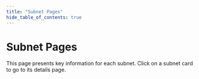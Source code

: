 ```yaml
---
title: "Subnet Pages"
hide_table_of_contents: true
---
```


# Subnet Pages

This page presents key information for each subnet. Click on a subnet card to go to its details page. 

<Cards>
    <CardSmall 
    title='Root Subnet'
    link=''
    body='' />
</Cards>

<Cards>
    <CardSmall 
    title='Subnet 1'
    link='/subnet-pages/subnet-1'
    body='text prompting' />
    <CardSmall
    title='Subnet 2'
    link='/subnet-pages/subnet-2'
    body='machine translation' />
    <CardSmall
    title='Subnet 3'
    link='/subnet-pages/subnet-3'
    body='data scraping' />
    <CardSmall
    title='Subnet 4'
    link='/subnet-pages/subnet-4'
    body='Targon' />
</Cards>

<Cards>
    <CardSmall 
    title='Subnet 5'
    link='/subnet-pages/subnet-5'
    body='image subnet' />
    <CardSmall
    title='Subnet 6'
    link='/subnet-pages/subnet-6'
    body='Unknown' />
    <CardSmall
    title='Subnet 7'
    link='/subnet-pages/subnet-7'
    body='storage subnet' />
    <CardSmall
    title='Subnet 8'
    link='/subnet-pages/subnet-8'
    body='prediction subnet' />
</Cards>

<Cards>
    <CardSmall 
    title='Subnet 9'
    link='/subnet-pages/subnet-9'
    body='pretraining' />
    <CardSmall
    title='Subnet 10'
    link='/subnet-pages/subnet-10'
    body='Map reduce' />
    <CardSmall
    title='Subnet 11'
    link='/subnet-pages/subnet-11'
    body='text prompting' />
    <CardSmall
    title='Subnet 12'
    link='/subnet-pages/subnet-12'
    body='Unknown' />
</Cards>

<Cards>
    <CardSmall 
    title='Subnet 13'
    link='/subnet-pages/subnet-13'
    body='data universe' />
    <CardSmall
    title='Subnet 14'
    link='/subnet-pages/subnet-14'
    body='llm defender' />
    <CardSmall
    title='Subnet 15'
    link='/subnet-pages/subnet-15'
    body='blockchain insights' />
    <CardSmall
    title='Subnet 16'
    link='/subnet-pages/subnet-16'
    body='audio subnet' />
</Cards>

<Cards>
    <CardSmall 
    title='Subnet 17'
    link='/subnet-pages/subnet-17'
    body='flavia model inference' />
    <CardSmall
    title='Subnet 18'
    link='/subnet-pages/subnet-18'
    body='cortex.t' />
    <CardSmall
    title='Subnet 19'
    link='/subnet-pages/subnet-19'
    body='data scraping' />
    <CardSmall
    title='Subnet 20'
    link='/subnet-pages/subnet-21'
    body='multimodality' />
</Cards>

<Cards>
    <CardSmall 
    title='Subnet 21'
    link='/subnet-pages/subnet-22'
    body='text prompting' />
    <CardSmall
    title='Subnet 22'
    link='/subnet-pages/subnet-22'
    body='machine translation' />
    <CardSmall
    title='Subnet 23'
    link='/subnet-pages/subnet-23'
    body='data scraping' />
    <CardSmall
    title='Subnet 24'
    link='/subnet-pages/subnet-24'
    body='multimodality' />
</Cards>

<Cards>
    <CardSmall 
    title='Subnet 25'
    link='/subnet-pages/subnet-25'
    body='text prompting' />
    <CardSmall
    title='Subnet 26'
    link='/subnet-pages/subnet-26'
    body='machine translation' />
    <CardSmall
    title='Subnet 27'
    link='/subnet-pages/subnet-27'
    body='data scraping' />
    <CardSmall
    title='Subnet 28'
    link='/subnet-pages/subnet-28'
    body='multimodality' />
</Cards>

<Cards>
    <CardSmall 
    title='Subnet 29'
    link='/subnet-pages/subnet-29'
    body='3D Asset Creation' />
    <CardSmall
    title='Subnet 30'
    link='/subnet-pages/subnet-30'
    body='Unknown' />
    <CardSmall
    title='Subnet 31'
    link='/subnet-pages/subnet-31'
    body='healthcare' />
    <CardSmall
    title='Subnet 32'
    link='/subnet-pages/subnet-32'
    body='Roleplay' />
</Cards>